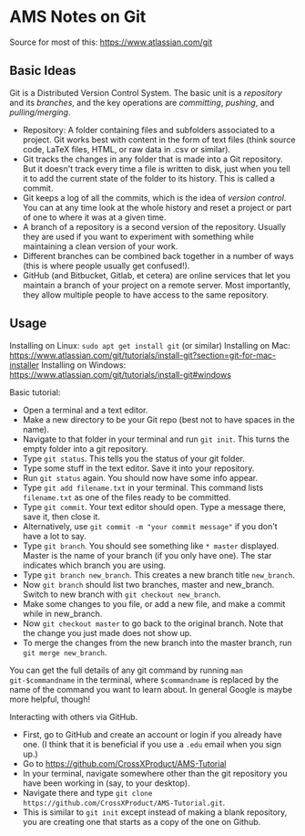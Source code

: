 # AMS Notes on Git #

Source for most of this:
https://www.atlassian.com/git

## Basic Ideas ##

Git is a Distributed Version Control System.
The basic unit is a _repository_ and its _branches_, and the key operations are _committing_, _pushing_, and _pulling/merging_.

* Repository: A folder containing files and subfolders associated to a project. Git works best with content in the form of text files (think source code, LaTeX files, HTML, or raw data in .csv or similar).
* Git tracks the changes in any folder that is made into a Git repository. But it doesn't track every time a file is written to disk, just when you tell it to add the current state of the folder to its history. This is called a commit.
* Git keeps a log of all the commits, which is the idea of _version control_. You can at any time look at the whole history and reset a project or part of one to where it was at a given time.
* A branch of a repository is a second version of the repository. Usually they are used if you want to experiment with something while maintaining a clean version of your work.
* Different branches can be combined back together in a number of ways (this is where people usually get confused!).
* GitHub (and Bitbucket, Gitlab, et cetera) are online services that let you maintain a branch of your project on a remote server. Most importantly, they allow multiple people to have access to the same repository.

## Usage ##
Installing on Linux: `sudo apt get install git` (or similar)
Installing on Mac: https://www.atlassian.com/git/tutorials/install-git?section=git-for-mac-installer
Installing on Windows: https://www.atlassian.com/git/tutorials/install-git#windows

Basic tutorial:
* Open a terminal and a text editor.
* Make a new directory to be your Git repo (best not to have spaces in the name).
* Navigate to that folder in your terminal and run `git init`. This turns the empty folder into a git repository.
* Type `git status`. This tells you the status of your git folder.
* Type some stuff in the text editor. Save it into your repository.
* Run `git status` again. You should now have some info appear.
* Type `git add filename.txt` in your terminal. This command lists `filename.txt` as one of the files ready to be committed.
* Type `git commit`. Your text editor should open. Type a message there, save it, then close it.
* Alternatively, use `git commit -m "your commit message"` if you don't have a lot to say.
* Type `git branch`. You should see something like `* master` displayed. Master is the name of your branch (if you only have one). The star indicates which branch you are using.
* Type `git branch new_branch`. This creates a new branch title `new_branch`.
* Now `git branch` should list two branches, master and new_branch. Switch to new branch with `git checkout new_branch`.
* Make some changes to you file, or add a new file, and make a commit while in new_branch.
* Now `git checkout master` to go back to the original branch. Note that the change you just made does not show up.
* To merge the changes from the new branch into the master branch, run `git merge new_branch`.

You can get the full details of any git command by running `man git-$commandname` in the terminal, where `$commandname` is replaced by the name of the command you want to learn about. In general Google is maybe more helpful, though!

Interacting with others via GitHub.
* First, go to GitHub and create an account or login if you already have one. (I think that it is beneficial if you use a `.edu` email when you sign up.)
* Go to https://github.com/CrossXProduct/AMS-Tutorial
* In your terminal, navigate somewhere other than the git repository you have been working in (say, to your desktop).
* Navigate there and type `git clone https://github.com/CrossXProduct/AMS-Tutorial.git`.
* This is similar to `git init` except instead of making a blank repository, you are creating one that starts as a copy of the one on Github.

